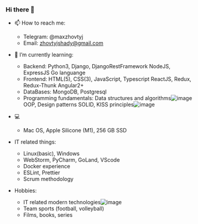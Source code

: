 ### Hi there 👋

<!--
**zh0vtyj/zh0vtyj** is a ✨ _special_ ✨ repository because its `README.md` (this file) appears on your GitHub profile.

Here are some ideas to get you started:
-->

- 📫 How to reach me: 
    * Telegram: @maxzhovtyj
    * Email: zhovtyjshady@gmail.com

- 🌱 I’m currently learning:
    * Backend: 
        Python3, Django, DjangoRestFramework
        NodeJS, ExpressJS
        Go languange
    * Frontend:
        HTML(5), CSS(3), JavaScript, Typescript
        ReactJS, Redux, Redux-Thunk
        Angular2+
    * DataBases:
        MongoDB, Postgresql
    * Programming fundamentals:
        Data structures and algorithms![image](https://user-images.githubusercontent.com/69509625/165911068-fb94ed7f-25fe-47a4-af38-b9ba88978dda.png)
        OOP, Design patterns
        SOLID, KISS principles![image](https://user-images.githubusercontent.com/69509625/165911190-d706ebfe-0bed-414c-b770-4fba4f7220c5.png)
     
- 💻 
    * Mac OS, Apple Silicone (M1), 256 GB SSD
- IT related things:
    * Linux(basic), Windows
    * WebStorm, PyCharm, GoLand, VScode
    * Docker experience
    * ESLint, Prettier 
    * Scrum methodology

- Hobbies:
    * IT related modern technologies![image](https://user-images.githubusercontent.com/69509625/165912217-5cf0bfff-f2d4-48a5-8575-4f7da6b19190.png)
    * Team sports (football, volleyball)
    * Films, books, series 

